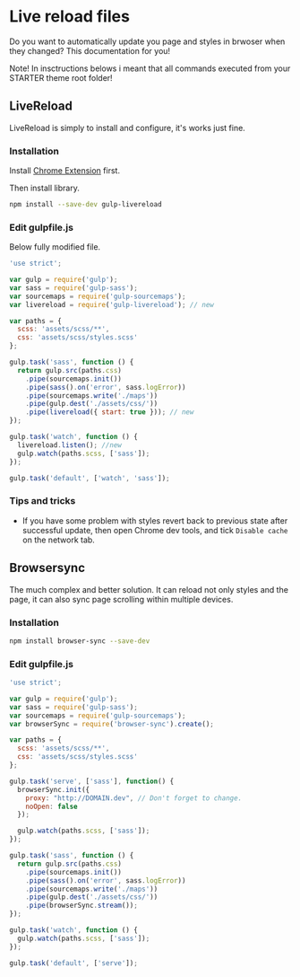 # Live reload files

Do you want to automatically update you page and styles in brwoser when they changed? This documentation for you!

Note! In insctructions belows i meant that all commands executed from your STARTER theme root folder!


## LiveReload

LiveReload is simply to install and configure, it's works just fine.

### Installation

Install [Chrome Extension](https://chrome.google.com/webstore/detail/livereload/jnihajbhpnppcggbcgedagnkighmdlei?hl=ru) first.

Then install library.

~~~bash
npm install --save-dev gulp-livereload
~~~

### Edit gulpfile.js

Below fully modified file.

~~~js
'use strict';

var gulp = require('gulp');
var sass = require('gulp-sass');
var sourcemaps = require('gulp-sourcemaps');
var livereload = require('gulp-livereload'); // new

var paths = {
  scss: 'assets/scss/**',
  css: 'assets/scss/styles.scss'
};

gulp.task('sass', function () {
  return gulp.src(paths.css)
    .pipe(sourcemaps.init())
    .pipe(sass().on('error', sass.logError))
    .pipe(sourcemaps.write('./maps'))
    .pipe(gulp.dest('./assets/css/'))
    .pipe(livereload({ start: true })); // new
});

gulp.task('watch', function () {
  livereload.listen(); //new
  gulp.watch(paths.scss, ['sass']);
});

gulp.task('default', ['watch', 'sass']);
~~~~

### Tips and tricks

* If you have some problem with styles revert back to previous state after successful update, then open Chrome dev tools, and tick `Disable cache` on the network tab.

## Browsersync

The much complex and better solution. It can reload not only styles and the page, it can also sync page scrolling within multiple devices.

### Installation

~~~bash
npm install browser-sync --save-dev
~~~

### Edit gulpfile.js

~~~js
'use strict';

var gulp = require('gulp');
var sass = require('gulp-sass');
var sourcemaps = require('gulp-sourcemaps');
var browserSync = require('browser-sync').create();

var paths = {
  scss: 'assets/scss/**',
  css: 'assets/scss/styles.scss'
};

gulp.task('serve', ['sass'], function() {
  browserSync.init({
    proxy: "http://DOMAIN.dev", // Don't forget to change.
    noOpen: false
  });

  gulp.watch(paths.scss, ['sass']);
});

gulp.task('sass', function () {
  return gulp.src(paths.css)
    .pipe(sourcemaps.init())
    .pipe(sass().on('error', sass.logError))
    .pipe(sourcemaps.write('./maps'))
    .pipe(gulp.dest('./assets/css/'))
    .pipe(browserSync.stream());
});

gulp.task('watch', function () {
  gulp.watch(paths.scss, ['sass']);
});

gulp.task('default', ['serve']);
~~~